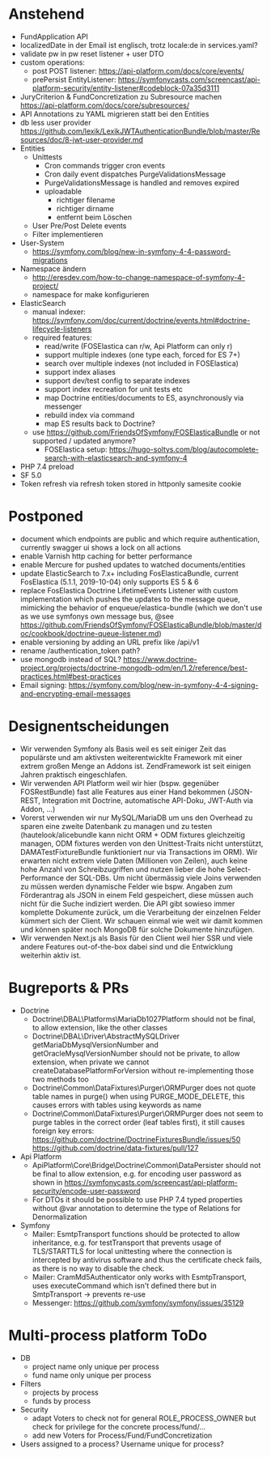 # Anstehend

* FundApplication API
* localizedDate in der Email ist englisch, trotz locale:de in services.yaml?
* validate pw in pw reset listener + user DTO
* custom operations:
    * post POST listener: https://api-platform.com/docs/core/events/
    * prePersist EntityListener: https://symfonycasts.com/screencast/api-platform-security/entity-listener#codeblock-07a35d3111
* JuryCriterion & FundConcretization zu Subresource machen  
  https://api-platform.com/docs/core/subresources/
* API Annotations zu YAML migrieren statt bei den Entities
* db less user provider https://github.com/lexik/LexikJWTAuthenticationBundle/blob/master/Resources/doc/8-jwt-user-provider.md
* Entities
    * Unittests
        * Cron commands trigger cron events
        * Cron daily event dispatches PurgeValidationsMessage
        * PurgeValidationsMessage is handled and removes expired 
        * uploadable
            * richtiger filename
            * richtiger dirname
            * entfernt beim Löschen
    * User Pre/Post Delete events
    * Filter implementieren
* User-System
    * https://symfony.com/blog/new-in-symfony-4-4-password-migrations
* Namespace ändern
    * http://eresdev.com/how-to-change-namespace-of-symfony-4-project/
    * namespace for make konfigurieren
* ElasticSearch
    * manual indexer: https://symfony.com/doc/current/doctrine/events.html#doctrine-lifecycle-listeners
    * required features:
        * read/write (FOSElastica can r/w, Api Platform can only r)
        * support multiple indexes (one type each, forced for ES 7+)
        * search over multiple indexes (not included in FOSElastica)
        * support index aliases
        * support dev/test config to separate indexes
        * support index recreation for unit tests etc
        * map Doctrine entities/documents to ES, asynchronously via messenger
        * rebuild index via command
        * map ES results back to Doctrine?
    * use https://github.com/FriendsOfSymfony/FOSElasticaBundle or
      not supported / updated anymore?
        * FOSElastica setup: https://hugo-soltys.com/blog/autocomplete-search-with-elasticsearch-and-symfony-4
* PHP 7.4 preload
* SF 5.0
* Token refresh via refresh token stored in httponly samesite cookie 

# Postponed
* document which endpoints are public and which require authentication,
  currently swagger ui shows a lock on all actions
* enable Varnish http caching for better performance
* enable Mercure for pushed updates to watched documents/entities
* update ElasticSearch to 7.x+ including FosElasticaBundle,
  current FosElastica (5.1.1, 2019-10-04) only supports ES 5 & 6
* replace FosElastica Doctrine LifetimeEvents Listener with custom
  implementation which pushes the updates to the message queue,
  mimicking the behavior of enqueue/elastica-bundle (which we don't
  use as we use symfonys own message bus, @see https://github.com/FriendsOfSymfony/FOSElasticaBundle/blob/master/doc/cookbook/doctrine-queue-listener.md)
* enable versioning by adding an URL prefix like /api/v1
* rename /authentication_token path?
* use mongodb instead of SQL? https://www.doctrine-project.org/projects/doctrine-mongodb-odm/en/1.2/reference/best-practices.html#best-practices
* Email signing: https://symfony.com/blog/new-in-symfony-4-4-signing-and-encrypting-email-messages

# Designentscheidungen
* Wir verwenden Symfony als Basis weil es seit einiger Zeit das populärste und
  am aktivsten weiterentwicklte Framework mit einer extrem großen Menge an
  Addons ist. ZendFramework ist seit einigen Jahren praktisch eingeschlafen.
* Wir verwenden API Platform weil wir hier (bspw. gegenüber FOSRestBundle) fast
  alle Features aus einer Hand bekommen (JSON-REST, Integration mit Doctrine,
  automatische API-Doku, JWT-Auth via Addon, ...)
* Vorerst verwenden wir nur MySQL/MariaDB um uns den Overhead zu sparen eine
  zweite Datenbank zu managen und zu testen (hautelook/alicebundle kann nicht
  ORM + ODM fixtures gleichzeitig managen, ODM fixtures werden von den
  Unittest-Traits nicht unterstützt, DAMATestFixtureBundle funktioniert nur via
  Transactions im ORM). Wir erwarten nicht extrem viele Daten (Millionen von
  Zeilen), auch keine hohe Anzahl von Schreibzugriffen und nutzen lieber die
  hohe Select-Performance der SQL-DBs.
  Um nicht übermässig viele Joins verwenden zu müssen werden dynamische Felder
  wie bspw. Angaben zum Förderantrag als JSON in einem Feld gespeichert, diese
  müssen auch nicht für die Suche indiziert  werden. Die API gibt sowieso immer 
  komplette Dokumente zurück, um die Verarbeitung der einzelnen Felder kümmert
  sich der Client. Wir schauen einmal wie weit
  wir damit kommen und können später noch MongoDB für solche Dokumente
  hinzufügen.
* Wir verwenden Next.js als Basis für den Client weil hier SSR und viele andere
  Features out-of-the-box dabei sind und die Entwicklung weiterhin aktiv ist.
  
# Bugreports & PRs
* Doctrine
    * Doctrine\DBAL\Platforms\MariaDb1027Platform should not be final,
      to allow extension, like the other classes 
    * Doctrine\DBAL\Driver\AbstractMySQLDriver getMariaDbMysqlVersionNumber and
      getOracleMysqlVersionNumber should not be private, to allow extension,
      when private we cannot createDatabasePlatformForVersion without
      re-implementing those two methods too
    * Doctrine\Common\DataFixtures\Purger\ORMPurger does not quote table names
      in purge() when using PURGE_MODE_DELETE, this causes errors with tables
      using keywords as name
    * Doctrine\Common\DataFixtures\Purger\ORMPurger does not seem to purge
      tables in the correct order (leaf tables first), it still causes foreign
      key errors:
      https://github.com/doctrine/DoctrineFixturesBundle/issues/50
      https://github.com/doctrine/data-fixtures/pull/127
* Api Platform
    * ApiPlatform\Core\Bridge\Doctrine\Common\DataPersister should not be final
      to allow extension, e.g. for encoding user password as shown in https://symfonycasts.com/screencast/api-platform-security/encode-user-password
    * For DTOs it should be possible to use PHP 7.4 typed properties without
      @var annotation to determine the type of Relations for Denormalization
* Symfony
    * Mailer: EsmtpTransport functions should be protected to allow inheritance,
      e.g. for testTransport that prevents usage of TLS/STARTTLS for local unittesting
      where the connection is intercepted by antivirus software and thus the certificate
      check fails, as there is no way to disable the check.
    * Mailer: CramMd5Authenticator only works with EsmtpTransport, uses
      executeCommand which isn't defined there but in SmtpTransport -> prevents
      re-use 
    * Messenger: https://github.com/symfony/symfony/issues/35129

# Multi-process platform ToDo
* DB
    * project name only unique per process
    * fund name only unique per process
* Filters
    * projects by process
    * funds by process
* Security
    * adapt Voters to check not for general ROLE_PROCESS_OWNER but check
      for privilege for the concrete process/fund/...
    * add new Voters for Process/Fund/FundConcretization 
* Users assigned to a process? Username unique for process? 